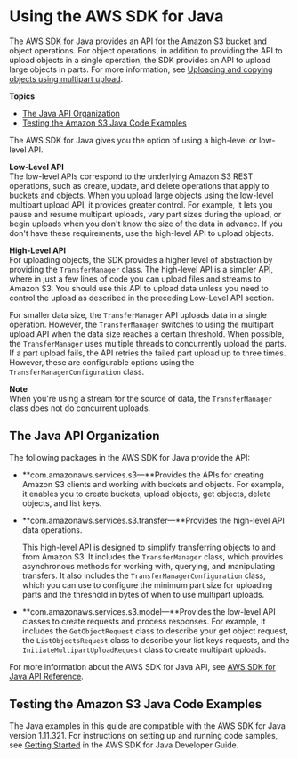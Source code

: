 # Using the AWS SDK for Java<a name="UsingTheMPJavaAPI"></a>

The AWS SDK for Java provides an API for the Amazon S3 bucket and object operations\. For object operations, in addition to providing the API to upload objects in a single operation, the SDK provides an API to upload large objects in parts\. For more information, see [Uploading and copying objects using multipart upload](mpuoverview.md)\. 

**Topics**
+ [The Java API Organization](#JavaAPIOrganization)
+ [Testing the Amazon S3 Java Code Examples](#TestingJavaSamples)

The AWS SDK for Java gives you the option of using a high\-level or low\-level API\. 

**Low\-Level API**  
The low\-level APIs correspond to the underlying Amazon S3 REST operations, such as create, update, and delete operations that apply to buckets and objects\. When you upload large objects using the low\-level multipart upload API, it provides greater control\. For example, it lets you pause and resume multipart uploads, vary part sizes during the upload, or begin uploads when you don't know the size of the data in advance\. If you don't have these requirements, use the high\-level API to upload objects\. 

**High\-Level API**  
For uploading objects, the SDK provides a higher level of abstraction by providing the `TransferManager` class\. The high\-level API is a simpler API, where in just a few lines of code you can upload files and streams to Amazon S3\. You should use this API to upload data unless you need to control the upload as described in the preceding Low\-Level API section\.

For smaller data size, the `TransferManager` API uploads data in a single operation\. However, the `TransferManager` switches to using the multipart upload API when the data size reaches a certain threshold\. When possible, the `TransferManager` uses multiple threads to concurrently upload the parts\. If a part upload fails, the API retries the failed part upload up to three times\. However, these are configurable options using the `TransferManagerConfiguration` class\. 

**Note**  
When you're using a stream for the source of data, the `TransferManager` class does not do concurrent uploads\.

## The Java API Organization<a name="JavaAPIOrganization"></a>

The following packages in the AWS SDK for Java provide the API:
+ **com\.amazonaws\.services\.s3—**Provides the APIs for creating Amazon S3 clients and working with buckets and objects\. For example, it enables you to create buckets, upload objects, get objects, delete objects, and list keys\. 
+ **com\.amazonaws\.services\.s3\.transfer—**Provides the high\-level API data operations\.

  This high\-level API is designed to simplify transferring objects to and from Amazon S3\. It includes the `TransferManager` class, which provides asynchronous methods for working with, querying, and manipulating transfers\. It also includes the `TransferManagerConfiguration` class, which you can use to configure the minimum part size for uploading parts and the threshold in bytes of when to use multipart uploads\.
+ **com\.amazonaws\.services\.s3\.model—**Provides the low\-level API classes to create requests and process responses\. For example, it includes the `GetObjectRequest` class to describe your get object request, the `ListObjectsRequest` class to describe your list keys requests, and the `InitiateMultipartUploadRequest` class to create multipart uploads\. 

For more information about the AWS SDK for Java API, see [AWS SDK for Java API Reference](https://docs.aws.amazon.com/sdk-for-java/latest/reference/)\.

## Testing the Amazon S3 Java Code Examples<a name="TestingJavaSamples"></a>

The Java examples in this guide are compatible with the AWS SDK for Java version 1\.11\.321\. For instructions on setting up and running code samples, see [Getting Started](https://docs.aws.amazon.com/sdk-for-java/v1/developer-guide/getting-started.html) in the AWS SDK for Java Developer Guide\. 